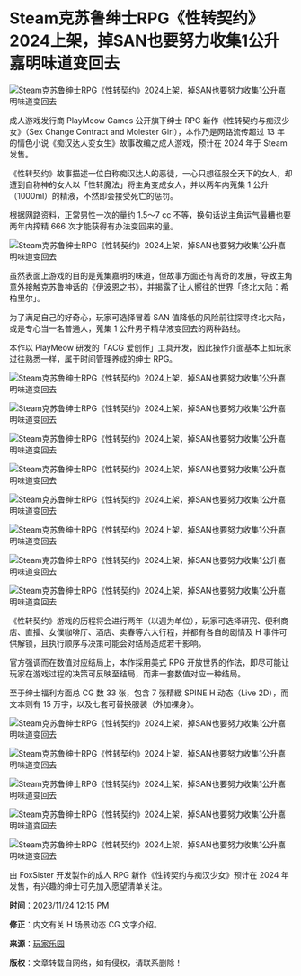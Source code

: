 # Steam克苏鲁绅士RPG《性转契约》2024上架，掉SAN也要努力收集1公升嘉明味道变回去

![Steam克苏鲁绅士RPG《性转契约》2024上架，掉SAN也要努力收集1公升嘉明味道变回去](https://ziyuan.wanjialeyuan.com/d/file/news/20231124/ktkejuymlaj.png)

成人游戏发行商 PlayMeow Games 公开旗下绅士 RPG 新作《性转契约与痴汉少女》（Sex Change Contract and Molester Girl），本作乃是网路流传超过 13 年的情色小说《痴汉达人变女生》故事改编之成人游戏，预计在 2024 年于 Steam 发售。

《性转契约》故事描述一位自称痴汉达人的恶徒，一心只想征服全天下的女人，却遭到自称神的女人以「性转魔法」将主角变成女人，并以两年内蒐集 1 公升（1000ml）的精液，不然即会接受死亡的惩罚。

根据网路资料，正常男性一次的量约 1.5～7 cc 不等，换句话说主角运气最糟也要两年内搾精 666 次才能获得有办法变回来的量。

![Steam克苏鲁绅士RPG《性转契约》2024上架，掉SAN也要努力收集1公升嘉明味道变回去](https://ziyuan.wanjialeyuan.com/d/file/news/20231124/tyzc1mql02g.jpg)

虽然表面上游戏的目的是蒐集嘉明的味道，但故事方面还有离奇的发展，导致主角意外接触克苏鲁神话的《伊波恩之书》，并揭露了让人嚮往的世界「终北大陆：希柏里尔」。

为了满足自己的好奇心，玩家可选择冒着 SAN 值降低的风险前往探寻终北大陆，或是专心当一名普通人，蒐集 1 公升男子精华液变回去的两种路线。

本作以 PlayMeow 研发的「ACG 爱创作」工具开发，因此操作介面基本上如玩家过往熟悉一样，属于时间管理养成的绅士 RPG。

![Steam克苏鲁绅士RPG《性转契约》2024上架，掉SAN也要努力收集1公升嘉明味道变回去](https://ziyuan.wanjialeyuan.com/d/file/news/20231124/j4d2tczivzj.jpg)

![Steam克苏鲁绅士RPG《性转契约》2024上架，掉SAN也要努力收集1公升嘉明味道变回去](https://ziyuan.wanjialeyuan.com/d/file/news/20231124/hgsqe11ltkk.jpg)

![Steam克苏鲁绅士RPG《性转契约》2024上架，掉SAN也要努力收集1公升嘉明味道变回去](https://ziyuan.wanjialeyuan.com/d/file/news/20231124/okw01ylpbhd.jpg)

![Steam克苏鲁绅士RPG《性转契约》2024上架，掉SAN也要努力收集1公升嘉明味道变回去](https://ziyuan.wanjialeyuan.com/d/file/news/20231124/non1xyrmjfm.jpg)

![Steam克苏鲁绅士RPG《性转契约》2024上架，掉SAN也要努力收集1公升嘉明味道变回去](https://ziyuan.wanjialeyuan.com/d/file/news/20231124/5tfodglirn5.jpg)

![Steam克苏鲁绅士RPG《性转契约》2024上架，掉SAN也要努力收集1公升嘉明味道变回去](https://ziyuan.wanjialeyuan.com/d/file/news/20231124/esdiva0bnup.jpg)

![Steam克苏鲁绅士RPG《性转契约》2024上架，掉SAN也要努力收集1公升嘉明味道变回去](https://ziyuan.wanjialeyuan.com/d/file/news/20231124/or4l24bfl4t.jpg)

![Steam克苏鲁绅士RPG《性转契约》2024上架，掉SAN也要努力收集1公升嘉明味道变回去](https://ziyuan.wanjialeyuan.com/d/file/news/20231124/ztxy1ovravn.jpg)

《性转契约》游戏的历程将会进行两年（以週为单位），玩家可选择研究、便利商店、直播、女僕咖啡厅、酒店、卖春等六大行程，并都有各自的剧情及 H 事件可供解锁，且执行顺序与决策可能会对结局造成若干影响。

官方强调而在数值对应结局上，本作採用美式 RPG 开放世界的作法，即尽可能让玩家在游戏过程的决策可反映至结局，而非一套数值对应一种结局。

至于绅士福利方面总 CG 数 33 张，包含 7 张精緻 SPINE H 动态（Live 2D），而文本则有 15 万字，以及七套可替换服装（外加裸身）。

![Steam克苏鲁绅士RPG《性转契约》2024上架，掉SAN也要努力收集1公升嘉明味道变回去](https://ziyuan.wanjialeyuan.com/d/file/news/20231124/rq4e2f0f1km.png)

![Steam克苏鲁绅士RPG《性转契约》2024上架，掉SAN也要努力收集1公升嘉明味道变回去](https://ziyuan.wanjialeyuan.com/d/file/news/20231124/fy3szbsko0h.png)

![Steam克苏鲁绅士RPG《性转契约》2024上架，掉SAN也要努力收集1公升嘉明味道变回去](https://ziyuan.wanjialeyuan.com/d/file/news/20231124/qjbdvf20wra.png)

![Steam克苏鲁绅士RPG《性转契约》2024上架，掉SAN也要努力收集1公升嘉明味道变回去](https://ziyuan.wanjialeyuan.com/d/file/news/20231124/dlqhisfeane.jpg)

![Steam克苏鲁绅士RPG《性转契约》2024上架，掉SAN也要努力收集1公升嘉明味道变回去](https://ziyuan.wanjialeyuan.com/d/file/news/20231124/evqbyys1p3y.png)

由 FoxSister 开发製作的成人 RPG 新作《性转契约与痴汉少女》预计在 2024 年发售，有兴趣的绅士可先加入愿望清单关注。

**时间**：2023/11/24 12:15 PM

**修正**：内文有关 H 场景动态 CG 文字介绍。

**来源**：[玩家乐园](https://www.wanjialeyuan.com/news/yxzx/27491.html)

**版权**：文章转载自网络，如有侵权，请联系删除！